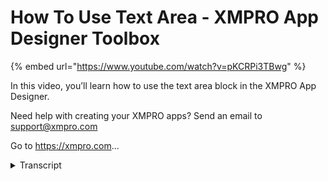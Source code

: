 # How To Use Text Area - XMPRO App Designer Toolbox
{% embed url="https://www.youtube.com/watch?v=pKCRPi3TBwg" %}



In this video, you’ll learn how to use the text area block in the XMPRO App Designer.

Need help with creating your XMPRO apps? Send an email to support@xmpro.com

Go to https://xmpro.com...
<details>
<summary>Transcript</summary>In this video, you’ll learn how to use the text area block in the XMPRO App Designer.

Need help with creating your XMPRO apps? Send an email to support@xmpro.com

Go to https://xmpro.com...
welcome to another training video from

XM Pro today we will look at the text

area control in app designer and how to

use it so in the tool box you will find

that there is a control called text area

you would use this when you want to

capture an input from the user

which is more than one lung this control

is very similar to the text box but the

basic difference is that you're able to

capture multi-line input from the user

now how to use it is very easy you

simply have to drag it across all I'll

put a field here and then drag a new

texture here inside it and that's it now

you have a text area control if you look

at its configuration options starting

with appearance we have a few options

like visible which basically just says

if the control should be visible or not

then there is minimum height and maximum

height that is if you want to give it

some height like 100 or a minimum height

of 50 what that will do is that it will

always have if that amount of height

minimum height mean that will never be

smaller than that and maximum height

means no matter how much content it has

its height will not grow beyond 100

pixels if it has more content it will

display a scroll bar but the hike will

stay static similarly we have outlining

mode where you have three options and

you would have noticed that this adding

mode option is there with many of our

controls basically what it does is if I

take the gridlines off from here you

will be able to quickly see the

difference the star this control is

stalled without line the next one is

underlined so that is just a stall and

then the last one is using the filled

stall and you can see three different

styles of the control being rendered

and then if we continue huh you will see

we have an option to put placeholder

that is if that if the control is empty

and there is no text inside it

um this placeholder will be displayed

and you can see that it is displaying it

on that then we have a tooltip which is

very obvious that when I use it will

hover over the control the texan built

it will be displayed then in behavior we

have an option to specify max length

which is basically number of characters

user should be allowed to enter in this

text area and if they use it tries to

type more than that um he won't be

allowed lastly we have standard options

like read-only and disabled and to

finish it off we have a spell check

which basically tells the browser if the

text that is entered inside should be

spell checked or not now how does this

look so if I save my app and launch it

you will be able to see those three

stalls also the text being displayed in

them and for example and this one you

you see that there's no text but the

placeholder is being displayed if I try

to type in you we had put a 50 character

limit you will see that it's not letting

me type more than that now if I go back

I only provided static values for these

controls at the moment and you can see

they have been specified there but if I

wanted to specify a dynamic value I can

do that by first of all I will have to

put the control inside a container which

has a data source attached to it for

example I have this container here a

data repeater and it has a data source

attached any control that is inside that

container can use a dynamic value and to

do that you just have to change the

value

option here - dynamic and then you can

bind it to any of the options that are

being sent to you by your data source

for example if I want to bind it to

history I can do that and then when this

app will run it will actually display

the value coming from my data source so

that was a quick video on how to use

textarea control in app designer thank

you for watching
</details>